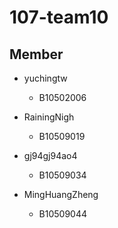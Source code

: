 # 107-team10

## Member

- yuchingtw

    - B10502006

- RainingNigh

    - B10509019

- gj94gj94ao4

    - B10509034

- MingHuangZheng

    - B10509044